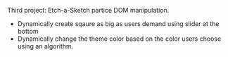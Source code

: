Third project: Etch-a-Sketch 
partice DOM manipulation.
- Dynamically create sqaure as big as users demand using slider at the bottom
- Dynamically change the theme color based on the color users choose using an algorithm.
